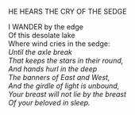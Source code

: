 HE HEARS THE CRY OF THE SEDGE  
  
I WANDER by the edge  
Of this desolate lake  
Where wind cries in the sedge:  
*Until the axle break  
That keeps the stars in their round,  
And hands hurl in the deep  
The banners of East and West,  
And the girdle of light is unbound,  
Your breast will not lie by the breast  
Of your beloved in sleep.*  
